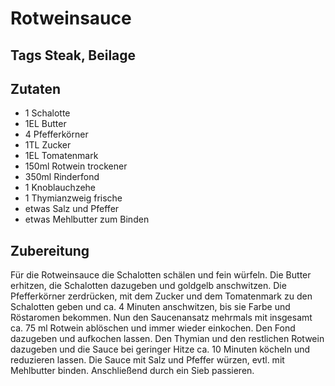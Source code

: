 # Rotweinsauce

## Tags Steak, Beilage

## Zutaten

- 1 Schalotte
- 1EL Butter
- 4 Pfefferkörner
- 1TL Zucker
- 1EL Tomatenmark
- 150ml Rotwein trockener
- 350ml Rinderfond
- 1 Knoblauchzehe
- 1 Thymianzweig frische
- etwas Salz und Pfeffer
- etwas Mehlbutter zum Binden

## Zubereitung

Für die Rotweinsauce die Schalotten schälen und fein würfeln.
Die Butter erhitzen, die Schalotten dazugeben und goldgelb anschwitzen.
Die Pfefferkörner zerdrücken, mit dem Zucker und dem Tomatenmark zu den Schalotten geben und ca. 4 Minuten anschwitzen, bis sie Farbe und Röstaromen bekommen.
Nun den Saucenansatz mehrmals mit insgesamt ca. 75 ml Rotwein ablöschen und immer wieder einkochen.
Den Fond dazugeben und aufkochen lassen.
Den Thymian und den restlichen Rotwein dazugeben und die Sauce bei geringer Hitze ca. 10 Minuten köcheln und reduzieren lassen.
Die Sauce mit Salz und Pfeffer würzen, evtl. mit Mehlbutter binden. Anschließend durch ein Sieb passieren.
